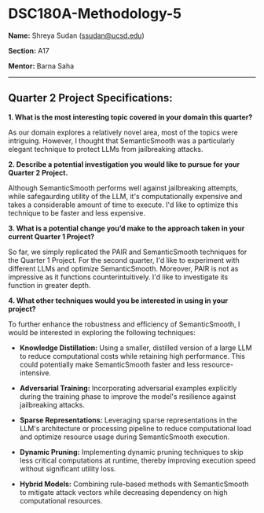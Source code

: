 # DSC180A-Methodology-5

**Name:** Shreya Sudan (ssudan@ucsd.edu)

**Section:** A17

**Mentor:** Barna Saha

---
## Quarter 2 Project Specifications:

**1. What is the most interesting topic covered in your domain this quarter?**

As our domain explores a relatively novel area, most of the topics were intriguing. However, I thought that SemanticSmooth was a particularly elegant technique to protect LLMs from jailbreaking attacks. 

**2. Describe a potential investigation you would like to pursue for your Quarter 2 Project.**

Although SemanticSmooth performs well against jailbreaking attempts, while safegaurding utility of the LLM, it's computationally expensive and takes a considerable amount of time to execute. I'd like to optimize this technique to be faster and less expensive. 

**3. What is a potential change you’d make to the approach taken in your current Quarter 1 Project?**

So far, we simply replicated the PAIR and SemanticSmooth techniques for the Quarter 1 Project. For the second quarter, I'd like to experiment with different LLMs and optimize SemanticSmooth. Moreover, PAIR is not as impressive as it functions counterintuitively. I'd like to investigate its function in greater depth.

**4. What other techniques would you be interested in using in your project?**

To further enhance the robustness and efficiency of SemanticSmooth, I would be interested in exploring the following techniques:
- **Knowledge Distillation:**
  Using a smaller, distilled version of a large LLM to reduce computational costs while retaining high performance.   This could potentially make SemanticSmooth faster and less resource-intensive.

- **Adversarial Training:**
  Incorporating adversarial examples explicitly during the training phase to improve the model's resilience against   jailbreaking attacks.

- **Sparse Representations:**
  Leveraging sparse representations in the LLM's architecture or processing pipeline to reduce computational load     and optimize resource usage during SemanticSmooth execution.

- **Dynamic Pruning:**
  Implementing dynamic pruning techniques to skip less critical computations at runtime, thereby improving           execution speed without significant utility loss.

- **Hybrid Models:**
  Combining rule-based methods with SemanticSmooth to mitigate attack vectors while decreasing dependency on high     computational resources.

